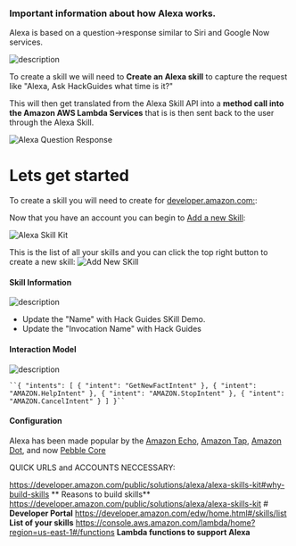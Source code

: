 ### Important information about how Alexa works.

Alexa is based on a question->response similar to Siri and Google Now services.

![description](https://raw.githubusercontent.com/pluralsight/guides/master/images/8908f30c-1e20-4de2-add1-8efa12f06544.png)

To create a skill we will need to **Create an Alexa skill** to capture the request like "Alexa, Ask HackGuides what time is it?"

This will then get translated from the Alexa Skill API into a **method call into the Amazon AWS Lambda Services** that is is then sent back to the user through the Alexa Skill.

![Alexa Question Response](https://developer.amazon.com/public/binaries/content/gallery/developerportalpublic/solutions/alexa/alexa-voice-service/images/avs_getting_started_1.png)



# Lets get started

To create a skill you will need to create for [developer.amazon.com:](https://developer.amazon.com/edw/home.html#/skills/lis): 

Now that you have an account you can begin to [Add a new Skill](https://developer.amazon.com/edw/home.html#/skills/list): 

![Alexa Skill Kit](https://raw.githubusercontent.com/pluralsight/guides/master/images/cc72e1e7-057d-48fa-9609-63fbe3f8da87.png)

This is the list of all your skills and you can click the top right button to create a new skill:
![Add New SKill](https://raw.githubusercontent.com/pluralsight/guides/master/images/f7e4d0bc-ae2d-428d-8622-931bd22f693b.png)


#### Skill Information

![description](https://raw.githubusercontent.com/pluralsight/guides/master/images/598b8c4b-a0c9-4c6d-bc4d-563797d8c97a.png)
- Update the "Name" with Hack Guides SKill Demo.
- Update the "Invocation Name" with Hack Guides

#### Interaction Model


![description](https://raw.githubusercontent.com/pluralsight/guides/master/images/f35c7195-4064-408d-9c4a-e62ab30d54f1.png)


` ``{
  "intents": [
    {
      "intent": "GetNewFactIntent"
    },
    {
      "intent": "AMAZON.HelpIntent"
    },
    {
      "intent": "AMAZON.StopIntent"
    },
    {
      "intent": "AMAZON.CancelIntent"
    }
  ]
 }`` `
 

#### Configuration




Alexa has been made popular by the [Amazon Echo](https://www.amazon.com/Amazon-Echo-Bluetooth-Speaker-with-WiFi-Alexa/dp/B00X4WHP5E), [Amazon Tap](https://www.amazon.com/dp/B01BH83OOM), [Amazon Dot](https://www.amazon.com/b/?node=14047587011), and now [Pebble Core](https://blog.getpebble.com/2016/06/02/ks3u03/)



QUICK URLS and ACCOUNTS NECCESSARY: 

https://developer.amazon.com/public/solutions/alexa/alexa-skills-kit#why-build-skills ** Reasons to build skills**
https://developer.amazon.com/public/solutions/alexa/alexa-skills-kit # **Developer Portal**
https://developer.amazon.com/edw/home.html#/skills/list **List of your skills**
https://console.aws.amazon.com/lambda/home?region=us-east-1#/functions **Lambda functions to support Alexa**

